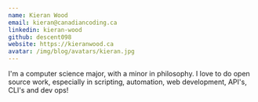 ```yaml
---
name: Kieran Wood
email: kieran@canadiancoding.ca
linkedin: kieran-wood
github: descent098
website: https://kieranwood.ca
avatar: /img/blog/avatars/kieran.jpg
---
```

I'm a computer science major, with a minor in philosophy. I love to do open source work, especially in scripting, automation, web development, API's, CLI's and dev ops!